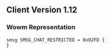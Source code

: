 ## Client Version 1.12

### Wowm Representation
```rust,ignore
smsg SMSG_CHAT_RESTRICTED = 0x02FD {
}

```
